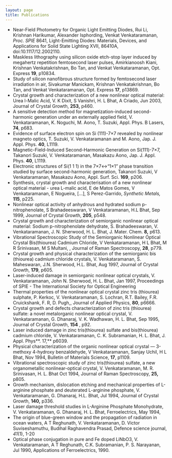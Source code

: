 ```yaml
---
layout: page
title: Publications
---
```

- Near-Field Photometry for Organic Light Emitting Diodes, Rui Li, Krishnan Harikumar, Alexander Isphording, Venkat Venkataramanan, *Proc. SPIE* 8641, Light-Emitting Diodes: Materials, Devices, and Applications for Solid State Lighting XVII, 86410A, doi:10.1117/12.2002110.
-  Maskless lithography using silicon oxide etch-stop layer induced by megahertz repetition femtosecond laser pulses, Amirkianoosh Kiani, Krishnan Venkatakrishnan, Bo Tan, and Venkat Venkataramanan, Opt. Express **19**, p10834.
- Study of silicon nanofibrous structure formed by femtosecond laser irradiation in air, Sivakumar Manickam, Krishnan Venkatakrishnan, Bo Tan, and Venkat Venkataramanan, Opt. Express **17**, p13869.
- Crystal growth and characterization of a new nonlinear optical material: Urea l-Malic Acid, V. K Dixit, S Vanishri, H. L Bhat, A Criado, Jun 2003, Journal of Crystal Growth, **253,** p460. 
- A sensitive detection method for magnetization-induced second-harmonic generation under an externally applied field, V. Venkataramanan, K. Noguchi, M. Aono, T. Suzuki, Appl. Phys. B Lasers, **74**, p683.
- Evidence of surface electron spin on Si (111)-7×7 revealed by nonlinear magneto optics, T. Suzuki, V. Venkataramanan and M. Aono, Jap. J. Appl. Phys. **40**, L1119.
- Magnetic-Field-Induced Second-Harmonic Generation on Si(111)-7×7, Takanori Suzuki, V. Venkataramanan, Masakazu Aono, Jap. J. Appl. Phys. **40**, L1119.
- Electronic structures of Si(1 1 1) in the 7×7↔“1×1” phase transition studied by surface second-harmonic generation, Takanori Suzuki, V Venkataramanan, Masakazu Aono, Appl. Surf. Sci. **169**, p206.
- Synthesis, crystal growth and characterisation of a new nonlinear optical material - urea L-malic acid, E de Matos Gomes, V Venkataramanan, E Nogueira, [...], S Perez-Garrido, *Synthetic Metals,* **115**, p225. 
- Nonlinear optical activity of anhydrous and hydrated sodium p-nitrophenolate, S Brahadeeswaran, V Venkataramanan, H.L Bhat, Sep 1999, Journal of Crystal Growth, **205**, p548.
- Crystal growth and characterization of semiorganic nonlinear optical material: Sodium p-nitrophenolate dehydrate, S. Brahadeeswaran, V. Venkataramanan, J. N. Sherwood, H. L. Bhat, J. Mater. Chem. **8,** p613.
- Vibrational Spectroscopic Study of the Semiorganic Nonlinear Optical Crystal Bis(thiourea) Cadmium Chloride, V Venkataramanan, H L Bhat, M R Srinivasan, M S Multani, , Journal of Raman Spectroscopy, **28**, p779. 
- Crystal growth and physical characterization of the semiorganic bis (thiourea) cadmium chloride crystals, V. Venkataramanan, S. Maheswaran, J.N. Sherwood, H.L. Bhat, Aug 1997, Journal of Crystal Growth, **179**, p605.
- Laser-induced damage in semiorganic nonlinear optical crystals, V. Venkataramanan, John N. Sherwood, H. L. Bhat, Jan 1997, Proceedings of SPIE - The International Society for Optical Engineering
- Thermal properties of the nonlinear optical crystal zinc tris (thiourea) sulphate, P. Kerkoc, V. Venkataramanan, S. Lochran, R.T. Bailey, F.R. Cruickshank, F. R, D. Pugh,, Journal of Applied Physics, **80**,  p6666. 
- Crystal growth and defects characterization of zinc tris (thiourea) sulfate: a novel metalorganic nonlinear optical crystal, V. Venkataramanan, G. Dhanaraj, V. K. Wadhawan, H. L. Bhat, Sep 1995, Journal of Crystal Growth, **154** , p92.
- Laser induced damage in zinc tris(thiourea) sulfate and bis(thiourea) cadmium chloride, V. Venkataramanan, C. K. Subramanian, H. L. Bhat, J. Appl. Phys**. 17,**  p6039.
- Physical characterization of the organic nonlinear optical crystal — 3-methoxy 4-hydroxy benzaldehyde, V Venkataramanan, Sanjay Uchil, H L Bhat, Nov 1994, Bulletin of Materials Science, **17**, p1109.
- Vibrational spectroscopic study of zinc tris(thiourea) sulfate, a new organometallic nonlinear-optical crystal, V. Venkataramanan, M. R. Srinivasan, H. L. Bhat Oct 1994, Journal of Raman Spectroscopy, **25,**  p805.
- Growth mechanism, dislocation etching and mechanical properties of L-arginine phosphate and deuterated L-arginine phosphate, V. Venkataramanan, G. Dhanaraj, H.L. Bhat, Jul 1994, Journal of Crystal Growth, **140,** p336.
- Laser damage threshold studies in L-Arginine Phosphate Monohydrate, V. Venkataramanan, G. Dhanaraj, H. L. Bhat, Ferroelectrics, May 1994, 
- The origin of blue-green window and the propagation of radiation in ocean waters, A T Reghunath, V. Venkataramanan, D. Victor Suviseshamuthu, Budihal Raghavendra Prasad, Defence science journal, *41*(1), 1-20 
- Optical phase conjugation in pure and Fe doped LiNbO3, V. Venkataramanan, A T Reghunath, C.K. Subramanian, P. S. Narayanan, Jul 1990, Applications of Ferroelectrics, 1990.